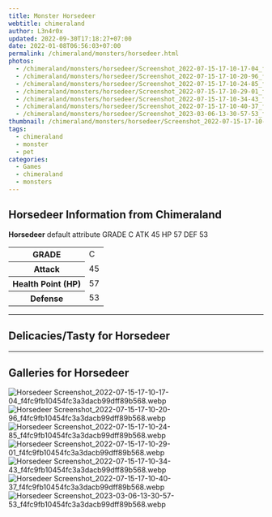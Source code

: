 ```yaml
---
title: Monster Horsedeer
webtitle: chimeraland
author: L3n4r0x
updated: 2022-09-30T17:18:27+07:00
date: 2022-01-08T06:56:03+07:00
permalink: /chimeraland/monsters/horsedeer.html
photos:
  - /chimeraland/monsters/horsedeer/Screenshot_2022-07-15-17-10-17-04_f4fc9fb10454fc3a3dacb99dff89b568.webp
  - /chimeraland/monsters/horsedeer/Screenshot_2022-07-15-17-10-20-96_f4fc9fb10454fc3a3dacb99dff89b568.webp
  - /chimeraland/monsters/horsedeer/Screenshot_2022-07-15-17-10-24-85_f4fc9fb10454fc3a3dacb99dff89b568.webp
  - /chimeraland/monsters/horsedeer/Screenshot_2022-07-15-17-10-29-01_f4fc9fb10454fc3a3dacb99dff89b568.webp
  - /chimeraland/monsters/horsedeer/Screenshot_2022-07-15-17-10-34-43_f4fc9fb10454fc3a3dacb99dff89b568.webp
  - /chimeraland/monsters/horsedeer/Screenshot_2022-07-15-17-10-40-37_f4fc9fb10454fc3a3dacb99dff89b568.webp
  - /chimeraland/monsters/horsedeer/Screenshot_2023-03-06-13-30-57-53_f4fc9fb10454fc3a3dacb99dff89b568.webp
thumbnail: /chimeraland/monsters/horsedeer/Screenshot_2022-07-15-17-10-17-04_f4fc9fb10454fc3a3dacb99dff89b568.webp
tags:
  - chimeraland
  - monster
  - pet
categories:
  - Games
  - chimeraland
  - monsters
---
```


<section id="bootstrap-wrapper"><link rel="stylesheet" href="https://rawcdn.githack.com/dimaslanjaka/Web-Manajemen/870a349/css/bootstrap-5-3-0-alpha3-wrapper.css"/><h2 id="attribute">Horsedeer Information from Chimeraland</h2><p><b>Horsedeer</b> default attribute GRADE C ATK 45 HP 57 DEF 53<table><tr><th>GRADE</th><td>C</td></tr><tr><th>Attack</th><td>45</td></tr><tr><th>Health Point (HP)</th><td>57</td></tr><tr><th>Defense</th><td>53</td></tr></table></p><hr/><h2 id="delicacies">Delicacies/Tasty for Horsedeer</h2><div class="bg-dark text-light"></div><hr/><div id="gallery"><h2>Galleries for Horsedeer</h2><div class="row"><div class="col-lg-6 col-12"><img src="/chimeraland/monsters/horsedeer/Screenshot_2022-07-15-17-10-17-04_f4fc9fb10454fc3a3dacb99dff89b568.webp" alt="Horsedeer Screenshot_2022-07-15-17-10-17-04_f4fc9fb10454fc3a3dacb99dff89b568.webp"/></div><div class="col-lg-6 col-12"><img src="/chimeraland/monsters/horsedeer/Screenshot_2022-07-15-17-10-20-96_f4fc9fb10454fc3a3dacb99dff89b568.webp" alt="Horsedeer Screenshot_2022-07-15-17-10-20-96_f4fc9fb10454fc3a3dacb99dff89b568.webp"/></div><div class="col-lg-6 col-12"><img src="/chimeraland/monsters/horsedeer/Screenshot_2022-07-15-17-10-24-85_f4fc9fb10454fc3a3dacb99dff89b568.webp" alt="Horsedeer Screenshot_2022-07-15-17-10-24-85_f4fc9fb10454fc3a3dacb99dff89b568.webp"/></div><div class="col-lg-6 col-12"><img src="/chimeraland/monsters/horsedeer/Screenshot_2022-07-15-17-10-29-01_f4fc9fb10454fc3a3dacb99dff89b568.webp" alt="Horsedeer Screenshot_2022-07-15-17-10-29-01_f4fc9fb10454fc3a3dacb99dff89b568.webp"/></div><div class="col-lg-6 col-12"><img src="/chimeraland/monsters/horsedeer/Screenshot_2022-07-15-17-10-34-43_f4fc9fb10454fc3a3dacb99dff89b568.webp" alt="Horsedeer Screenshot_2022-07-15-17-10-34-43_f4fc9fb10454fc3a3dacb99dff89b568.webp"/></div><div class="col-lg-6 col-12"><img src="/chimeraland/monsters/horsedeer/Screenshot_2022-07-15-17-10-40-37_f4fc9fb10454fc3a3dacb99dff89b568.webp" alt="Horsedeer Screenshot_2022-07-15-17-10-40-37_f4fc9fb10454fc3a3dacb99dff89b568.webp"/></div><div class="col-lg-6 col-12"><img src="/chimeraland/monsters/horsedeer/Screenshot_2023-03-06-13-30-57-53_f4fc9fb10454fc3a3dacb99dff89b568.webp" alt="Horsedeer Screenshot_2023-03-06-13-30-57-53_f4fc9fb10454fc3a3dacb99dff89b568.webp"/></div></div></div></section>